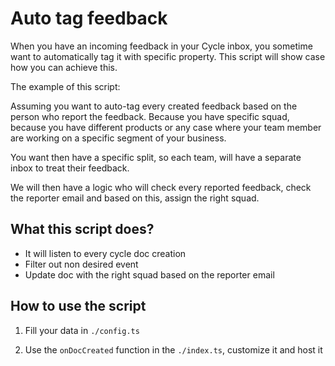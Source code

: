 # Auto tag feedback

When you have an incoming feedback in your Cycle inbox, you sometime want to
automatically tag it with specific property.
This script will show case how you can achieve this.

The example of this script:

Assuming you want to auto-tag every created feedback based on the person who
report the feedback. Because you have specific squad, because you have different
products or any case where your team member are working on a specific segment of your business.

You want then have a specific split, so each team, will have a separate inbox
to treat their feedback.

We will then have a logic who will check every reported feedback, check the
reporter email and based on this, assign the right squad.

## What this script does?

- It will listen to every cycle doc creation
- Filter out non desired event
- Update doc with the right squad based on the reporter email

## How to use the script

1. Fill your data in `./config.ts`

2. Use the `onDocCreated` function in the `./index.ts`, customize it and host it
